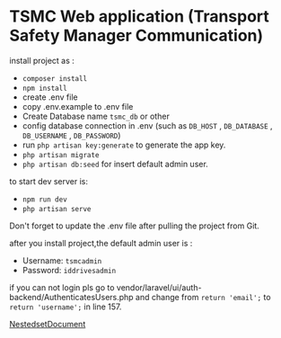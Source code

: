 # TSMC Web application (Transport Safety Manager Communication)
 
install project as :
- `composer install`
- `npm install`
- create .env file
- copy .env.example to .env file
- Create Database name `tsmc_db` or other
- config database connection in .env (such as `DB_HOST` , `DB_DATABASE` , `DB_USERNAME` , `DB_PASSWORD`)
- run `php artisan key:generate` to generate the app key.
- `php artisan migrate`
- `php artisan db:seed` for insert default admin user.

to start dev server is:
- `npm run dev`
- `php artisan serve`

Don't forget to update the .env file after pulling the project from Git.

after you install project,the default admin user is : 
- Username: `tsmcadmin`
- Password: `iddrivesadmin`


if you can not login pls go to vendor/laravel/ui/auth-backend/AuthenticatesUsers.php  and change from 
`return 'email';` 
to 
`return 'username';` 
in line 157.

[NestedsetDocument](https://github.com/lazychaser/laravel-nestedset)

